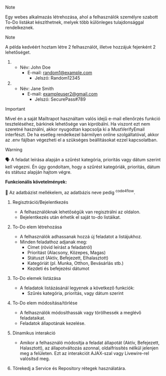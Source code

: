 > [!NOTE]
> Egy webes alkalmazás létrehozása, ahol a felhasználók személyre szabott To-Do listákat készíthetnek, melyek több különleges tulajdonsággal rendelkeznek.

> [!NOTE]
> A példa kedvéért hoztam létre 2 felhasználót, illetve hozzájuk fejenként 2 lehetőséget.

1. 
   - Név: John Doe
      - E-mail: random1@example.com
         - Jelszó: Random12345

2. 
   - Név: Jane Smith
      - E-mail: exampleuser2@gmail.com
         - Jelszó: SecurePass#789

> [!IMPORTANT]
> Mivel én a saját Mailtrapot használtam valós idejű e-mail ellenőrzés funkció teszteléséhez, bárkinek lehetősége van kipróbálni. Ha viszont ezt nem szeretné használni, akkor nyugodtan kapcsolja ki a MustVerifyEmail interfészt. De ha esetleg rendelkezel bármilyen online szolgáltatóval, akkor az .env fájlban végezheti el a szükséges beállításokat ezzel kapcsolatban.

> [!WARNING]
> :speaking_head: A feladat leírása alapján a szűrést kategória, prioritás vagy dátum szerint kell végezni. Én úgy gondoltam, hogy a szűrést kategóriák, prioritás, dátum és státusz alapján hajtom végre.


**Funkcionális követelmények:**

:wave: Az adatbázist mellékelem, az adatbázis neve pedig <sup>code4flow</sup>.

1. Regisztráció/Bejelentkezés
   - A felhasználóknak lehetőségük van regisztrálni az oldalon.
   - Bejelentkezés után érhetik el saját to-do listáikat.

2. To-Do elem létrehozása
   - A felhasználók adhassanak hozzá új feladatot a listájukhoz.
   - Minden feladathoz adjanak meg:
     - Címet (rövid leírást a feladatról)
     - Prioritást (Alacsony, Közepes, Magas)
     - Státuszt (Aktív, Befejezett, Elhalasztott)
     - Kategóriát (pl. Munka, Otthon, Bevásárlás stb.)
     - Kezdeti és befejezési dátumot

3. To-Do elemek listázása
   - A feladatok listázásánál legyenek a következő funkciók:
     - Szűrés kategória, priorítás, vagy dátum szerint

4. To-Do elem módosítása/törlése
   - A felhasználók módosíthassák vagy törölhessék a meglévő feladataikat.
   - Feladatok állapotának kezelése.

5. Dinamikus interakció
   - Amikor a felhasználó módosítja a feladat állapotát (Aktív, Befejezett, Halasztott), az állapotváltozás azonnal, oldalfrissítés nélkül jelenjen meg a felületen. Ezt az interakciót AJAX-szal vagy Livewire-rel valósítsd meg.

6. Törekedj a Service és Repository rétegek használatára.